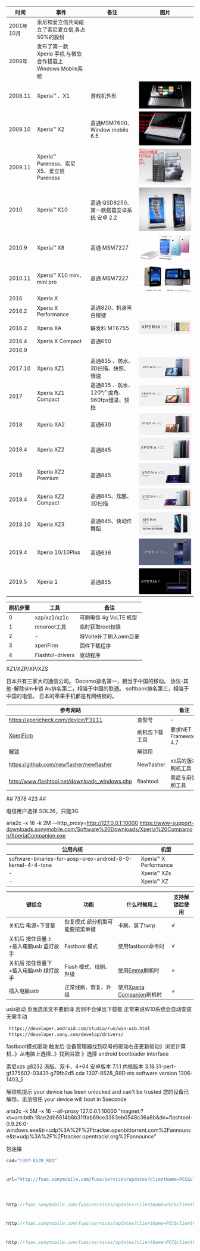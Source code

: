 | 时间       | 事件                                                        | 备注                                         | 图片                  |
| ---------- | ----------------------------------------------------------- | -------------------------------------------- | --------------------- |
| 2001年10月 | 索尼和爱立信共同成立了索尼爱立信,各占50%的股份              |
| 2008年     | 发布了第一款 Xperia 手机 与微软合作搭载上Windows Mobile系统 |
| 2008.11    | Xperia™   、X1                                              | 游戏机外形                                   | ![](img/Xperia™.png)  |
| 2009.10    | Xperia™ X2                                                  | 高通MSM7600、Window mobile 6.5               | ![](img/™X2.png)      |
| 2009.11    | Xperia™ Pureness、索尼 X5、爱立信 Pureness                  |                                              | ![](img/™P.png)       |
| 2010       | Xperia™ X10                                                 | 高通 QSD8250、第一款搭载安卓系统 安卓 2.2    | ![](img/™X10.png)     |
| 2010.9     | Xperia™ X8                                                  | 高通 MSM7227                                 | ![](img/™X8.png)      |
| 2010.11    | Xperia™ X10 mini、mini pro                                  | 高通 MSM7227                                 | ![](img/™X10mini.png) |
| 2016       | Xperia X                                                    |                                              |
| 2016.2     | Xperia X Performance                                        | 高通820、机身黑 白按键                       |
| 2016.2     | Xperia XA                                                   | 联发科 MT6755                                | ![](img/XA.png)       |
| 2016.4     | Xperia X Compact                                            | 高通650                                      |
| 2016.9     |
|            |
| 2017.10    | Xperia XZ1                                                  | 高通835 、防水、3D扫描、快照、慢速           | ![](img/XZ1.png)      |
| 2017       | Xperia XZ1 Compact                                          | 高通835 、防水、120°广度角、960fps慢录、预拍 | ![](img/XZ1C.png)     |
| 2018       | Xperia XA2                                                  | 高通630                                      | ![](img/XA2.png)      |
| 2018.4     | Xperia XZ2                                                  | 高通845                                      | ![](img/XZ2.png)      |
| 2018       | Xperia XZ2 Premium                                          | 高通845                                      | ![](img/XZ2P.png)     |
| 2018.4     | Xperia XZ2 Compact                                          | 高通845、炫酷、3D扫描                        | ![](img/XZ2C.png)     |
| 2018.10    | Xperia XZ3                                                  | 高通845、快动作舞蹈                          | ![](img/XZ3.png)      |
| 2019.4     | Xperia 10/10Plus                                            | 高通636                                      | ![](img/10Plus.png)   |
| 2019.5     | Xperia 1                                                    | 高通855                                      | ![](img/1.png)        |



| 刷机步骤 | 工具             | 备注                   |
| -------- | ---------------- | ---------------------- |
| 0        | xzp/xz1/xz1c     | 可刷电信 4g VoLTE 机型 |
| 1        | renoroot工具     | 临时获取root权限       |
| 2        | -                | 将Volte补丁刷入oem目录 |
| 3        | xperiFirm        | 固件下载程序           |
| 4        | Flashtol-drivers | 驱动程序               |


XZ1/XZP/XP/XZS


日本共有三家大的通信公司。
Docomo排名第一，相当于中国的移动。   协议-其他-解除sim卡锁
Au排名第二，相当于中国的联通。
softbank排名第三，相当于中国的电信。
日本的苹果手机都是有网络锁的。



[XperiFirm]:https://forum.xda-developers.com/crossdevice-dev/sony/pc-xperifirm-xperia-firmware-downloader-t2834142

[解锁]:https://developer.sony.com/develop/open-devices/get-started/unlock-bootloader/


| 参考网站                                       |                | 备注                  |
| ---------------------------------------------- | -------------- | --------------------- |
| https://xpericheck.com/device/F3111            | 查型号         | -                     |
| [XperiFirm]                                    | 刷机包下载工具 | 要求NET Framework 4.7 |
| [解锁]                                         | 解锁用         |
| https://github.com/newflasher/newflasher       | Newflasher     | xz后的版本刷机工具    |
| http://www.flashtool.net/downloads_windows.php | flashtool      | 索尼专用强刷工具      |

*#*# 7378 423 #*#*


电信用户选择
    SOL26，只能3G


aria2c -x 16 -k 2M --http_proxy=http://127.0.0.1:10000 https://www-support-downloads.sonymobile.com/Software%20Downloads/Xperia%20Companion/XperiaCompanion.exe



| 公用内核                                                    | 机型                  |
| ----------------------------------------------------------- | --------------------- |
| software-binaries-for-aosp-oreo-android-8-0-kernel-4-4-tone | Xperia™ X Performance |
| -                                                           | Xperia™ XZs           |
| -                                                           | Xperia™ XZ            |


[Emma]:https://developer.sony.com/develop/open-devices/get-started/flash-tool
[Xperia Companion]:https://www.sony.com/zh-cn/electronics/support/articles/00236877?showHeaderFooter=false

| 键组合                                 | 功能                             | 什么时候用上                 | 支持解锁后使用 |
| -------------------------------------- | -------------------------------- | ---------------------------- | -------------- |
| 关机后 电源+下音量                     | 恢复模式  部分机型可能要按菜单键 | 卡刷、装了twrp               | √              |
| 关机后 按住音量上+插入电脑usb 蓝灯放手 | Fastboot 模式                    | 使用fastboot命令时           | √              |
| 关机后 按住音量下+插入电脑usb 绿灯放手 | Flash 模式、线刷、升级           | 使用[Emma]刷机时             | ×              |
| 插入电脑usb                            | 正常线刷、恢复、升级             | 使用[Xperia Companion]刷机时 | ×              |



usb驱动
     页面选英文不要翻译 否则不会弹出下载框
     正常来说W10系统会自动安装无需手动

     https://developer.android.com/studio/run/win-usb.html
     https://developer.sony.com/develop/drivers/

fastboot模式驱动
     触发后 设备管理器找到叹号的驱动右击更新驱动》浏览计算机..》从电脑上选择..》找到谷歌 》选择 android bootloader interface

  
索尼xzs
     g8232
     港版、双卡、4+64
     安卓版本 7.1.1
     内核版本  3.18.31-perf-gf375602-03431-g79fb2d5
     cda 1307-8528_R8D
     ets software version    1306-1403_5 

解锁机提示
     your device has been unlocked and can't be trusted
     您的设备已解锁，无法信任
     your device will boot in 5seconde



aria2c -k 5M -x 16 --all-proxy 127.0.0.1:10000 "magnet:?xt=urn:btih:18ce2db6814b8b311fab89ce3383eb0548c36a8b&dn=flashtool-0.9.26.0-windows.exe&tr=udp%3A%2F%2Ftracker.openbittorrent.com%2Fannounce&tr=udp%3A%2F%2Ftracker.opentrackr.org%2Fannounce"



包连接


```js
cad="1307-8528_R8D"


url="http://fuas.sonymobile.com/fuas/services/updates?clientName=PCC&clientVersion=3.0&lang=zh-TW&model=D5503&tac_mc=35168006&swId=${cad}&swVer=14.2.A.1.114&fsVariant=EURO-LTE&cdfVer=R1A&buildVariant=USER&clientCertType=live&updateFormat=delta,image&channel=cable&cdfId=${cad}"



http://fuas.sonymobile.com/fuas/services/updates?clientName=PCC&clientVersion=3.0&lang=zh-cn&model=D5503&tac_mc=35168006&swId=1279-6212&swVer=14.2.A.1.114&fsVariant=EURO-LTE&cdfVer=R1A&buildVariant=USER&clientCertType=live&updateFormat=delta,image&channel=cable&cdfId=1279-6212


http://fuas.sonymobile.com/fuas/services/updates?clientName=PCC&clientVersion=3.0&lang=en-US&model=C2105&tac_mc=35619405&swId=1269-5420&swVer=15.0.A.1.31&fsVariant=WORLD-i&cdfVer=R1A&buildVariant=USER&clientCertType=live&updateFormat=delta,image&channel=cable&cdfId=


http://fuas.sonymobile.com/fuas/services/updates?clientName=PCC&clientVersion=3.0&lang=en-US&model=C2104&tac_mc=35660505&swId=1269-5420&swVer=15.0.A.1.31&fsVariant=WORLD-a&cdfVer=R1A&buildVariant=USER&clientCertType=live&updateFormat=delta,image&channel=cable&cdfId=

```

